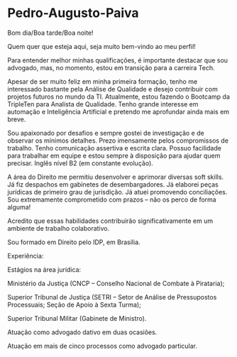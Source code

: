 # Pedro-Augusto-Paiva
Bom dia/Boa tarde/Boa noite!

Quem quer que esteja aqui, seja muito bem-vindo ao meu perfil!

Para entender melhor minhas qualificações, é importante destacar que sou advogado, mas, no momento, estou em transição para a carreira Tech.

Apesar de ser muito feliz em minha primeira formação, tenho me interessado bastante pela Análise de Qualidade e desejo contribuir com projetos futuros no mundo da TI.
Atualmente, estou fazendo o Bootcamp da TripleTen para Analista de Qualidade.
Tenho grande interesse em automação e Inteligência Artificial e pretendo me aprofundar ainda mais em breve.

Sou apaixonado por desafios e sempre gostei de investigação e de observar os mínimos detalhes.
Prezo imensamente pelos compromissos de trabalho.
Tenho comunicação assertiva e escrita clara.
Possuo facilidade para trabalhar em equipe e estou sempre à disposição para ajudar quem precisar.
Inglês nível B2 (em constante evolução).

A área do Direito me permitiu desenvolver e aprimorar diversas soft skills.
Já fiz despachos em gabinetes de desembargadores.
Já elaborei peças jurídicas de primeiro grau de jurisdição.
Já atuei promovendo conciliações.
Sou extremamente comprometido com prazos – não os perco de forma alguma!

Acredito que essas habilidades contribuirão significativamente em um ambiente de trabalho colaborativo.

Sou formado em Direito pelo IDP, em Brasília.

Experiência:

Estágios na área jurídica:

Ministério da Justiça (CNCP – Conselho Nacional de Combate à Pirataria);

Superior Tribunal de Justiça (SETRI – Setor de Análise de Pressupostos Processuais; Seção de Apoio à Sexta Turma);

Superior Tribunal Militar (Gabinete de Ministro).

Atuação como advogado dativo em duas ocasiões.

Atuação em mais de cinco processos como advogado particular.
